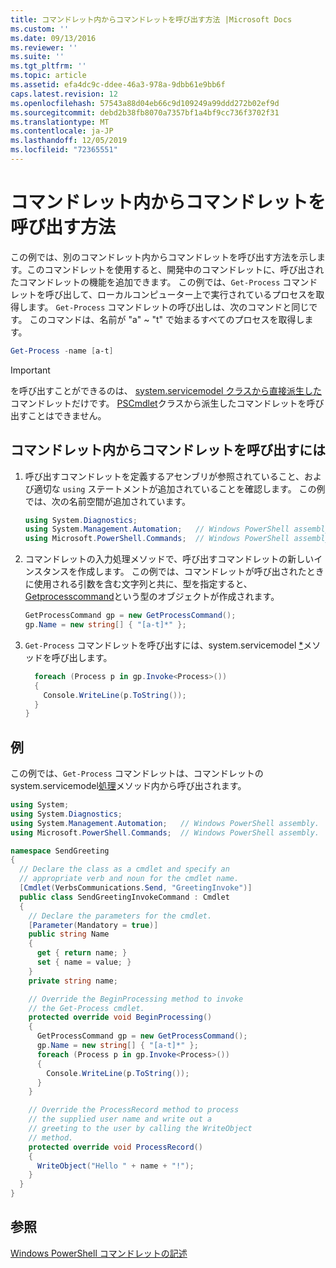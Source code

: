 ```yaml
---
title: コマンドレット内からコマンドレットを呼び出す方法 |Microsoft Docs
ms.custom: ''
ms.date: 09/13/2016
ms.reviewer: ''
ms.suite: ''
ms.tgt_pltfrm: ''
ms.topic: article
ms.assetid: efa4dc9c-ddee-46a3-978a-9dbb61e9bb6f
caps.latest.revision: 12
ms.openlocfilehash: 57543a88d04eb66c9d109249a99ddd272b02ef9d
ms.sourcegitcommit: debd2b38fb8070a7357bf1a4bf9cc736f3702f31
ms.translationtype: MT
ms.contentlocale: ja-JP
ms.lasthandoff: 12/05/2019
ms.locfileid: "72365551"
---
```

# <a name="how-to-invoke-a-cmdlet-from-within-a-cmdlet"></a>コマンドレット内からコマンドレットを呼び出す方法

この例では、別のコマンドレット内からコマンドレットを呼び出す方法を示します。このコマンドレットを使用すると、開発中のコマンドレットに、呼び出されたコマンドレットの機能を追加できます。 この例では、`Get-Process` コマンドレットを呼び出して、ローカルコンピューター上で実行されているプロセスを取得します。 `Get-Process` コマンドレットの呼び出しは、次のコマンドと同じです。 このコマンドは、名前が "a" ~ "t" で始まるすべてのプロセスを取得します。

```powershell
Get-Process -name [a-t]
```

> [!IMPORTANT]
> を呼び出すことができるのは、 [system.servicemodel クラスから直接派生した](/dotnet/api/System.Management.Automation.Cmdlet)コマンドレットだけです。 [PSCmdlet](/dotnet/api/System.Management.Automation.PSCmdlet)クラスから派生したコマンドレットを呼び出すことはできません。

## <a name="to-invoke-a-cmdlet-from-within-a-cmdlet"></a>コマンドレット内からコマンドレットを呼び出すには

1. 呼び出すコマンドレットを定義するアセンブリが参照されていること、および適切な `using` ステートメントが追加されていることを確認します。 この例では、次の名前空間が追加されています。

    ```csharp
    using System.Diagnostics;
    using System.Management.Automation;   // Windows PowerShell assembly.
    using Microsoft.PowerShell.Commands;  // Windows PowerShell assembly.
    ```

2. コマンドレットの入力処理メソッドで、呼び出すコマンドレットの新しいインスタンスを作成します。 この例では、コマンドレットが呼び出されたときに使用される引数を含む文字列と共に、型を指定すると、 [Getprocesscommand](/dotnet/api/Microsoft.PowerShell.Commands.GetProcessCommand)という型のオブジェクトが作成されます。

    ```csharp
    GetProcessCommand gp = new GetProcessCommand();
    gp.Name = new string[] { "[a-t]*" };
    ```

3. `Get-Process` コマンドレットを呼び出すには、system.servicemodel [*](/dotnet/api/System.Management.Automation.Cmdlet.Invoke)メソッドを呼び出します。

    ```csharp
      foreach (Process p in gp.Invoke<Process>())
      {
        Console.WriteLine(p.ToString());
      }
    }
    ```

## <a name="example"></a>例

この例では、`Get-Process` コマンドレットは、コマンドレットの system.servicemodel[処理](/dotnet/api/System.Management.Automation.Cmdlet.BeginProcessing)メソッド内から呼び出されます。

```csharp
using System;
using System.Diagnostics;
using System.Management.Automation;   // Windows PowerShell assembly.
using Microsoft.PowerShell.Commands;  // Windows PowerShell assembly.

namespace SendGreeting
{
  // Declare the class as a cmdlet and specify an
  // appropriate verb and noun for the cmdlet name.
  [Cmdlet(VerbsCommunications.Send, "GreetingInvoke")]
  public class SendGreetingInvokeCommand : Cmdlet
  {
    // Declare the parameters for the cmdlet.
    [Parameter(Mandatory = true)]
    public string Name
    {
      get { return name; }
      set { name = value; }
    }
    private string name;

    // Override the BeginProcessing method to invoke
    // the Get-Process cmdlet.
    protected override void BeginProcessing()
    {
      GetProcessCommand gp = new GetProcessCommand();
      gp.Name = new string[] { "[a-t]*" };
      foreach (Process p in gp.Invoke<Process>())
      {
        Console.WriteLine(p.ToString());
      }
    }

    // Override the ProcessRecord method to process
    // the supplied user name and write out a
    // greeting to the user by calling the WriteObject
    // method.
    protected override void ProcessRecord()
    {
      WriteObject("Hello " + name + "!");
    }
  }
}
```

## <a name="see-also"></a>参照

[Windows PowerShell コマンドレットの記述](./writing-a-windows-powershell-cmdlet.md)
